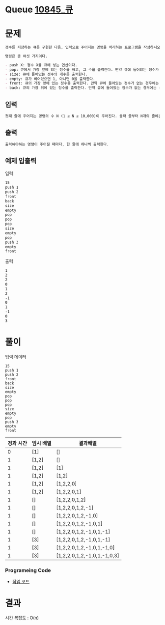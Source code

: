 # Queue [10845\_큐](https://www.acmicpc.net/problem/10845)

# 문제

```markdown
정수를 저장하는 큐를 구현한 다음, 입력으로 주어지는 명령을 처리하는 프로그램을 작성하시오.

명령은 총 여섯 가지이다.

- push X: 정수 X를 큐에 넣는 연산이다.
- pop: 큐에서 가장 앞에 있는 정수를 빼고, 그 수를 출력한다. 만약 큐에 들어있는 정수가 없는 경우에는 -1을 출력한다.
- size: 큐에 들어있는 정수의 개수를 출력한다.
- empty: 큐가 비어있으면 1, 아니면 0을 출력한다.
- front: 큐의 가장 앞에 있는 정수를 출력한다. 만약 큐에 들어있는 정수가 없는 경우에는 -1을 출력한다.
- back: 큐의 가장 뒤에 있는 정수를 출력한다. 만약 큐에 들어있는 정수가 없는 경우에는 -1을 출력한다.
```

## 입력

```markdown
첫째 줄에 주어지는 명령의 수 N (1 ≤ N ≤ 10,000)이 주어진다. 둘째 줄부터 N개의 줄에는 명령이 하나씩 주어진다. 주어지는 정수는 1보다 크거나 같고, 100,000보다 작거나 같다. 문제에 나와있지 않은 명령이 주어지는 경우는 없다.
```

## 출력

```markdown
출력해야하는 명령이 주어질 때마다, 한 줄에 하나씩 출력한다.
```

## 예제 입출력

입력

```markdown
15
push 1
push 2
front
back
size
empty
pop
pop
pop
size
empty
pop
push 3
empty
front
```

출력

```markdown
1
2
2
0
1
2
-1
0
1
-1
0
3
```

# 풀이

입력 데이터

```
15
push 1
push 2
front
back
size
empty
pop
pop
pop
size
empty
pop
push 3
empty
front
```

| 경과 시간 | 임시 배열 | 결과배열                    |
| --------- | --------- | --------------------------- |
| 0         | [1]       | []                          |
| 1         | [1,2]     | []                          |
| 1         | [1,2]     | [1]                         |
| 1         | [1,2]     | [1,2]                       |
| 1         | [1,2]     | [1,2,2,0]                   |
| 1         | [1,2]     | [1,2,2,0,1]                 |
| 1         | []        | [1,2,2,0,1,2]               |
| 1         | []        | [1,2,2,0,1,2,-1]            |
| 1         | []        | [1,2,2,0,1,2,-1,0]          |
| 1         | []        | [1,2,2,0,1,2,-1,0,1]        |
| 1         | []        | [1,2,2,0,1,2,-1,0,1,-1]     |
| 1         | [3]       | [1,2,2,0,1,2,-1,0,1,-1]     |
| 1         | [3]       | [1,2,2,0,1,2,-1,0,1,-1,0]   |
| 1         | [3]       | [1,2,2,0,1,2,-1,0,1,-1,0,3] |

### Programeing Code

- [작업 코드](./index.js)

# 결과

시간 복잡도 : O(n)
